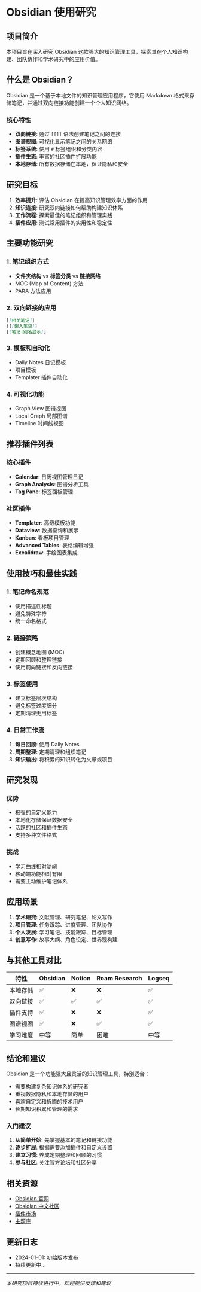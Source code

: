 # Obsidian 使用研究

## 项目简介

本项目旨在深入研究 Obsidian 这款强大的知识管理工具，探索其在个人知识构建、团队协作和学术研究中的应用价值。

## 什么是 Obsidian？

Obsidian 是一个基于本地文件的知识管理应用程序，它使用 Markdown 格式来存储笔记，并通过双向链接功能创建一个个人知识网络。

### 核心特性

- **双向链接**: 通过 `[[]]` 语法创建笔记之间的连接
- **图谱视图**: 可视化显示笔记之间的关系网络
- **标签系统**: 使用 `#` 标签组织和分类内容
- **插件生态**: 丰富的社区插件扩展功能
- **本地存储**: 所有数据存储在本地，保证隐私和安全

## 研究目标

1. **效率提升**: 评估 Obsidian 在提高知识管理效率方面的作用
2. **知识连接**: 研究双向链接如何帮助构建知识体系
3. **工作流程**: 探索最佳的笔记组织和管理实践
4. **插件应用**: 测试常用插件的实用性和稳定性

## 主要功能研究

### 1. 笔记组织方式

- **文件夹结构** vs **标签分类** vs **链接网络**
- MOC (Map of Content) 方法
- PARA 方法应用

### 2. 双向链接的应用

```markdown
[[相关笔记]]
![[嵌入笔记]]
[[笔记|别名显示]]
```

### 3. 模板和自动化

- Daily Notes 日记模板
- 项目模板
- Templater 插件自动化

### 4. 可视化功能

- Graph View 图谱视图
- Local Graph 局部图谱
- Timeline 时间线视图

## 推荐插件列表

### 核心插件
- **Calendar**: 日历视图管理日记
- **Graph Analysis**: 图谱分析工具
- **Tag Pane**: 标签面板管理

### 社区插件
- **Templater**: 高级模板功能
- **Dataview**: 数据查询和展示
- **Kanban**: 看板项目管理
- **Advanced Tables**: 表格编辑增强
- **Excalidraw**: 手绘图表集成

## 使用技巧和最佳实践

### 1. 笔记命名规范
- 使用描述性标题
- 避免特殊字符
- 统一命名格式

### 2. 链接策略
- 创建概念地图 (MOC)
- 定期回顾和整理链接
- 使用前向链接和反向链接

### 3. 标签使用
- 建立标签层次结构
- 避免标签过度细分
- 定期清理无用标签

### 4. 日常工作流
1. **每日回顾**: 使用 Daily Notes
2. **周期整理**: 定期清理和组织笔记
3. **知识输出**: 将积累的知识转化为文章或项目

## 研究发现

### 优势
- 极强的自定义能力
- 本地化存储保证数据安全
- 活跃的社区和插件生态
- 支持多种文件格式

### 挑战
- 学习曲线相对陡峭
- 移动端功能相对有限
- 需要主动维护笔记体系

## 应用场景

1. **学术研究**: 文献管理、研究笔记、论文写作
2. **项目管理**: 任务跟踪、进度管理、团队协作
3. **个人发展**: 学习笔记、技能跟踪、目标管理
4. **创意写作**: 故事大纲、角色设定、世界观构建

## 与其他工具对比

| 特性 | Obsidian | Notion | Roam Research | Logseq |
|------|----------|--------|---------------|--------|
| 本地存储 | ✅ | ❌ | ❌ | ✅ |
| 双向链接 | ✅ | ✅ | ✅ | ✅ |
| 插件支持 | ✅ | ❌ | ❌ | ✅ |
| 图谱视图 | ✅ | ❌ | ✅ | ✅ |
| 学习难度 | 中等 | 简单 | 困难 | 中等 |

## 结论和建议

Obsidian 是一个功能强大且灵活的知识管理工具，特别适合：

- 需要构建复杂知识体系的研究者
- 重视数据隐私和本地存储的用户
- 喜欢自定义和折腾的技术用户
- 长期知识积累和管理的需求

### 入门建议

1. **从简单开始**: 先掌握基本的笔记和链接功能
2. **逐步扩展**: 根据需要添加插件和自定义设置
3. **建立习惯**: 养成定期整理和回顾的习惯
4. **参与社区**: 关注官方论坛和社区分享

## 相关资源

- [Obsidian 官网](https://obsidian.md/)
- [Obsidian 中文社区](https://forum-zh.obsidian.md/)
- [插件市场](https://obsidian.md/plugins)
- [主题库](https://obsidian.md/themes)

## 更新日志

- 2024-01-01: 初始版本发布
- 持续更新中...

---

*本研究项目持续进行中，欢迎提供反馈和建议*